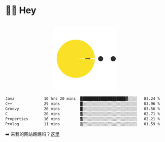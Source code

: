 
# 👋🏻 Hey
<div align="center">
	<br>
	<img src="https://raw.githubusercontent.com/Aniket965/Aniket965/master/pacman.svg?sanitize=true" width="200" height="200">
	<br>
</div>

<!--START_SECTION:waka-->

```text
Java             10 hrs 20 mins  ████████████████████▓░░░░   83.24 %
C++              29 mins         █░░░░░░░░░░░░░░░░░░░░░░░░   03.96 %
Groovy           26 mins         █░░░░░░░░░░░░░░░░░░░░░░░░   03.56 %
C                20 mins         ▓░░░░░░░░░░░░░░░░░░░░░░░░   02.71 %
Properties       16 mins         ▓░░░░░░░░░░░░░░░░░░░░░░░░   02.21 %
Prolog           11 mins         ▒░░░░░░░░░░░░░░░░░░░░░░░░   01.59 %
```

<!--END_SECTION:waka-->

 ➡️  来我的网站瞧瞧吗？[这里](https://www.shaolongfei.com)
